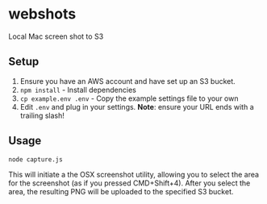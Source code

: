 webshots
========

Local Mac screen shot to S3

## Setup

1. Ensure you have an AWS account and have set up an S3 bucket.
2. `npm install` - Install dependencies
3. `cp example.env .env` - Copy the example settings file to your own
4. Edit `.env` and plug in your settings. **Note**: ensure your URL ends with a
   trailing slash!

## Usage

`node capture.js`

This will initiate a the OSX screenshot utility, allowing you to select the area
for the screenshot (as if you pressed CMD+Shift+4). After you select the area,
the resulting PNG will be uploaded to the specified S3 bucket.
